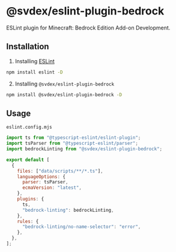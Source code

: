 # @svdex/eslint-plugin-bedrock

ESLint plugin for Minecraft: Bedrock Edition Add-on Development.

## Installation

1. Installing [ESLint](https://eslint.org/)

```bash
npm install eslint -D
```

2. Installing `@svdex/eslint-plugin-bedrock`

```bash
npm install @svdex/eslint-plugin-bedrock -D
```

## Usage

`eslint.config.mjs`

```js
import ts from "@typescript-eslint/eslint-plugin";
import tsParser from "@typescript-eslint/parser";
import bedrockLinting from "@svdex/eslint-plugin-bedrock";

export default [
  {
    files: ["data/scripts/**/*.ts"],
    languageOptions: {
      parser: tsParser,
      ecmaVersion: "latest",
    },
    plugins: {
      ts,
      "bedrock-linting": bedrockLinting,
    },
    rules: {
      "bedrock-linting/no-name-selector": "error",
    },
  },
];
```
